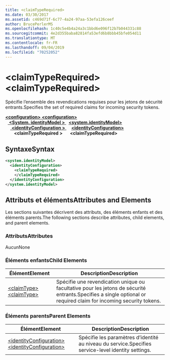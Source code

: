```yaml
---
title: <claimTypeRequired>
ms.date: 03/30/2017
ms.assetid: c469d71f-6c77-4a24-97aa-53efa126ceef
author: BrucePerlerMS
ms.openlocfilehash: 1c40c5e4b4a24a3c1bbd6e096f12b7b044331c88
ms.sourcegitcommit: 4e2d355baba82814fa53efd6b8bbb45bfe054d11
ms.translationtype: MT
ms.contentlocale: fr-FR
ms.lasthandoff: 09/04/2019
ms.locfileid: "70252052"
---
```

# <a name="claimtyperequired"></a><span data-ttu-id="0ea4e-101">\<claimTypeRequired></span><span class="sxs-lookup"><span data-stu-id="0ea4e-101">\<claimTypeRequired></span></span>
<span data-ttu-id="0ea4e-102">Spécifie l’ensemble des revendications requises pour les jetons de sécurité entrants.</span><span class="sxs-lookup"><span data-stu-id="0ea4e-102">Specifies the set of required claims for incoming security tokens.</span></span>  
  
<span data-ttu-id="0ea4e-103">[ **\<configuration>** ](../configuration-element.md)</span><span class="sxs-lookup"><span data-stu-id="0ea4e-103">[**\<configuration>**](../configuration-element.md)</span></span>\
<span data-ttu-id="0ea4e-104">&nbsp;&nbsp;[ **\<System. identityModel >** ](system-identitymodel.md)</span><span class="sxs-lookup"><span data-stu-id="0ea4e-104">&nbsp;&nbsp;[**\<system.identityModel>**](system-identitymodel.md)</span></span>\
<span data-ttu-id="0ea4e-105">&nbsp;&nbsp;&nbsp;&nbsp;[ **\<identityConfiguration >** ](identityconfiguration.md)</span><span class="sxs-lookup"><span data-stu-id="0ea4e-105">&nbsp;&nbsp;&nbsp;&nbsp;[**\<identityConfiguration>**](identityconfiguration.md)</span></span>\
<span data-ttu-id="0ea4e-106">&nbsp;&nbsp;&nbsp;&nbsp;&nbsp;&nbsp; **\<claimTypeRequired >**</span><span class="sxs-lookup"><span data-stu-id="0ea4e-106">&nbsp;&nbsp;&nbsp;&nbsp;&nbsp;&nbsp;**\<claimTypeRequired>**</span></span>  
  
## <a name="syntax"></a><span data-ttu-id="0ea4e-107">Syntaxe</span><span class="sxs-lookup"><span data-stu-id="0ea4e-107">Syntax</span></span>  
  
```xml  
<system.identityModel>  
  <identityConfiguration>  
    <claimTypeRequired>  
    </claimTypeRequired>  
  </identityConfiguration>  
</system.identityModel>  
```  
  
## <a name="attributes-and-elements"></a><span data-ttu-id="0ea4e-108">Attributs et éléments</span><span class="sxs-lookup"><span data-stu-id="0ea4e-108">Attributes and Elements</span></span>  
 <span data-ttu-id="0ea4e-109">Les sections suivantes décrivent des attributs, des éléments enfants et des éléments parents.</span><span class="sxs-lookup"><span data-stu-id="0ea4e-109">The following sections describe attributes, child elements, and parent elements.</span></span>  
  
### <a name="attributes"></a><span data-ttu-id="0ea4e-110">Attributs</span><span class="sxs-lookup"><span data-stu-id="0ea4e-110">Attributes</span></span>  
 <span data-ttu-id="0ea4e-111">Aucun</span><span class="sxs-lookup"><span data-stu-id="0ea4e-111">None</span></span>  
  
### <a name="child-elements"></a><span data-ttu-id="0ea4e-112">Éléments enfants</span><span class="sxs-lookup"><span data-stu-id="0ea4e-112">Child Elements</span></span>  
  
|<span data-ttu-id="0ea4e-113">Élément</span><span class="sxs-lookup"><span data-stu-id="0ea4e-113">Element</span></span>|<span data-ttu-id="0ea4e-114">Description</span><span class="sxs-lookup"><span data-stu-id="0ea4e-114">Description</span></span>|  
|-------------|-----------------|  
|[<span data-ttu-id="0ea4e-115">\<claimType></span><span class="sxs-lookup"><span data-stu-id="0ea4e-115">\<claimType></span></span>](claimtype.md)|<span data-ttu-id="0ea4e-116">Spécifie une revendication unique ou facultative pour les jetons de sécurité entrants.</span><span class="sxs-lookup"><span data-stu-id="0ea4e-116">Specifies a single optional or required claim for incoming security tokens.</span></span>|  
  
### <a name="parent-elements"></a><span data-ttu-id="0ea4e-117">Éléments parents</span><span class="sxs-lookup"><span data-stu-id="0ea4e-117">Parent Elements</span></span>  
  
|<span data-ttu-id="0ea4e-118">Élément</span><span class="sxs-lookup"><span data-stu-id="0ea4e-118">Element</span></span>|<span data-ttu-id="0ea4e-119">Description</span><span class="sxs-lookup"><span data-stu-id="0ea4e-119">Description</span></span>|  
|-------------|-----------------|  
|[<span data-ttu-id="0ea4e-120">\<identityConfiguration></span><span class="sxs-lookup"><span data-stu-id="0ea4e-120">\<identityConfiguration></span></span>](identityconfiguration.md)|<span data-ttu-id="0ea4e-121">Spécifie les paramètres d’identité au niveau du service.</span><span class="sxs-lookup"><span data-stu-id="0ea4e-121">Specifies service-level identity settings.</span></span>|
